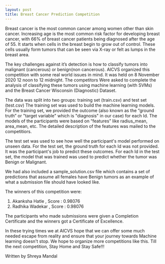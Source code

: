 ```yaml
---	
layout: post	
title: Breast Cancer Prediction Competition
---
```



Breast cancer is the most common cancer among women other than skin
cancer. Increasing age is the most common risk factor for developing breast
cancer, with 66% of breast cancer patients being diagnosed after the age of 55.
It starts when cells in the breast begin to grow out of control. These cells
usually form tumors that can be seen via X-ray or felt as lumps in the breast
area.

The key challenges against it’s detection is how to classify tumors into
malignant (cancerous) or benign(non cancerous).
AICVS organized this competition with some real world issues in mind. It was
held on 8 November 2020 12 noon to 12 midnight. The competitors Were
asked to complete the analysis of classifying these tumors using machine
learning (with SVMs) and the Breast Cancer Wisconsin (Diagnostic) Dataset.

The data was split into two groups: training set (train.csv) and test set (test.csv)
The training set was used to build the machine learning models. For the
training set, we provided the outcome (also known as the “ground truth” or
&quot;target variable&quot; which is &quot;diagnosis&quot; in our case) for each Id. The models of
the participants were based on “features” like radius_mean, area_mean, etc.
The detailed description of the features was mailed to the competitiors.

The test set was used to see how well the participant&#39;s model performed on
unseen data. For the test set, the ground truth for each Id was not provided. It
was the participant&#39;s job to predict these outcomes. For each Id in the test set,
the model that was trained was used to predict whether the tumor was Benign
or Malignant.

We had also included a sample_solution.csv file which contains a set of
predictions that assume all females have Benign tumors as an example of what
a submission file should have looked like.

The winners of this competition were:

<ol>
<li> Akanksha Hatle , Score : 0.98076</li>
<li> Radhika Wadekar , Score : 0.98076</li>
</ol>
  
The participants who made submissions were given a Completion Certificate
and the winners got a Certificate of Excellence.

In these trying times we at AICVS hope that we can offer some much needed
escape from reality and ensure that your journey towards Machine learning
doesn&#39;t stop. We hope to organize more competitions like this. Till the next
competition, Stay Home and Stay Safe!!!
  
Written by Shreya Mandal
